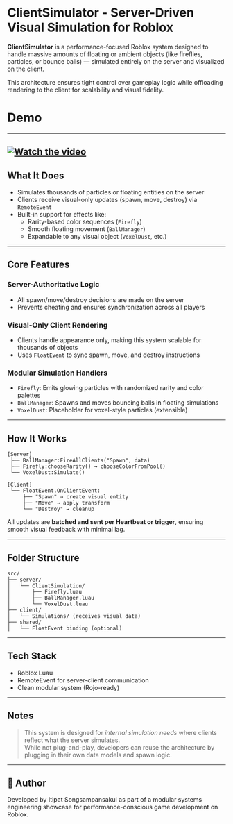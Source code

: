 #  ClientSimulator - Server-Driven Visual Simulation for Roblox

**ClientSimulator** is a performance-focused Roblox system designed to handle massive amounts of floating or ambient objects (like fireflies, particles, or bounce balls) — simulated entirely on the server and visualized on the client.

This architecture ensures tight control over gameplay logic while offloading rendering to the client for scalability and visual fidelity.

# Demo
---
[![Watch the video](https://img.youtube.com/vi/7XJ0WVjakzk/0.jpg)](https://www.youtube.com/watch?v=7XJ0WVjakzk)
---

##  What It Does

- Simulates thousands of particles or floating entities on the server
- Clients receive visual-only updates (spawn, move, destroy) via `RemoteEvent`
- Built-in support for effects like:
  - Rarity-based color sequences (`Firefly`)
  - Smooth floating movement (`BallManager`)
  - Expandable to any visual object (`VoxelDust`, etc.)

---

##  Core Features

###  Server-Authoritative Logic
- All spawn/move/destroy decisions are made on the server
- Prevents cheating and ensures synchronization across all players

###  Visual-Only Client Rendering
- Clients handle appearance only, making this system scalable for thousands of objects
- Uses `FloatEvent` to sync spawn, move, and destroy instructions

###  Modular Simulation Handlers
- `Firefly`: Emits glowing particles with randomized rarity and color palettes
- `BallManager`: Spawns and moves bouncing balls in floating simulations
- `VoxelDust`: Placeholder for voxel-style particles (extensible)

---

##  How It Works

```
[Server]
 ├── BallManager:FireAllClients("Spawn", data)
 ├── Firefly:chooseRarity() → chooseColorFromPool()
 └── VoxelDust:Simulate()

[Client]
 └── FloatEvent.OnClientEvent:
     ├── "Spawn" → create visual entity
     ├── "Move" → apply transform
     └── "Destroy" → cleanup
```

All updates are **batched and sent per Heartbeat or trigger**, ensuring smooth visual feedback with minimal lag.

---

##  Folder Structure

```
src/
├── server/
│   └── ClientSimulation/
│       ├── Firefly.luau
│       ├── BallManager.luau
│       └── VoxelDust.luau
├── client/
│   └── Simulations/ (receives visual data)
├── shared/
│   └── FloatEvent binding (optional)
```

---

##  Tech Stack

- Roblox Luau
- RemoteEvent for server-client communication
- Clean modular system (Rojo-ready)

---

##  Notes

> This system is designed for *internal simulation needs* where clients reflect what the server simulates.  
> While not plug-and-play, developers can reuse the architecture by plugging in their own data models and spawn logic.

---

## 👤 Author

Developed by Itipat Songsampansakul as part of a modular systems engineering showcase for performance-conscious game development on Roblox.
